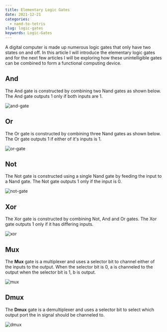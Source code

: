 ```yaml
---
title: Elementary Logic Gates
date: 2021-12-21
categories:
  - nand-to-tetris
slug: logic-gates
keywords: Logic-Gates
---
```


A digital computer is made up numerous logic gates that only have two states on and off. In this article I will introduce the elementary logic gates and for the next few articles I will be exploring how these unintelligible gates can be combined to form a functional computing device.


## And

The And gate is constructed by combining two Nand gates as shown below. The And gate outputs 1 only if both inputs are 1.

![and-gate](/images/and.png)

## Or

The Or gate is constructed by combining three Nand gates as shown below. The Or gate outputs 1 if either of it's inputs is 1.

![or-gate](/images/or.png)

## Not

The Not gate is constructed using a single Nand gate by feeding the input to a Nand gate. The Not gate outputs 1 only if the input is 0.

![not-gate](/images/not.png)

## Xor

The Xor gate is constructed by combining Not, And and Or gates. The Xor gate outputs 1 only if it has differing inputs.

![xor](/images/xor.png)

## Mux

The **Mux** gate is a multiplexer and uses a selector bit to channel either of the inputs to the output. When the selector bit is 0, a is channeled to the output when the selector bit is 1, b is output.

![mux](/images/mux.png)

## Dmux

The **Dmux** gate is a demultiplexer and uses a selector bit to select which output port the in signal should be channeled to.

![dmux](/images/dmux.png)
